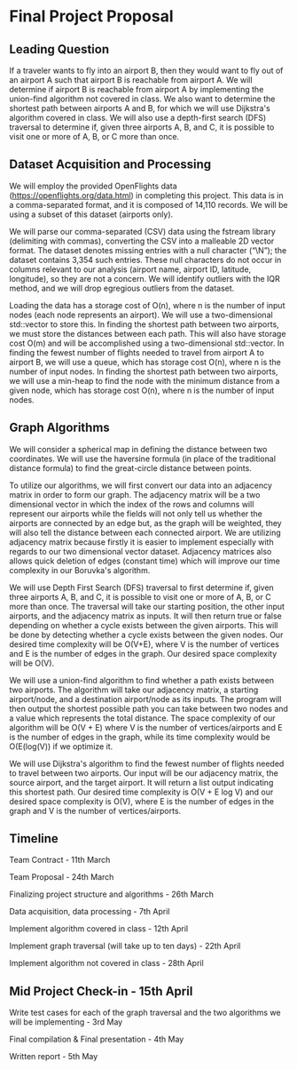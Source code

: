 # Final Project Proposal

## Leading Question
If a traveler wants to fly into an airport B, then they would want to fly out of an airport A such that airport B is reachable from airport A. We will determine if airport B is reachable from airport A by implementing the union-find algorithm not covered in class. We also want to determine the shortest path between airports A and B, for which we will use Dijkstra's algorithm covered in class. We will also use a depth-first search (DFS) traversal to determine if, given three airports A, B, and C, it is possible to visit one or more of A, B, or C more than once.

## Dataset Acquisition and Processing
We will employ the provided OpenFlights data (https://openflights.org/data.html) in completing this project. This data is in a comma-separated format, and it is composed of 14,110 records. We will be using a subset of this dataset (airports only).

We will parse our comma-separated (CSV) data using the fstream library (delimiting with commas), converting the CSV into a malleable 2D vector format. The dataset denotes missing entries with a null character (“\N”); the dataset contains 3,354 such entries. These null characters do not occur in columns relevant to our analysis (airport name, airport ID, latitude, longitude), so they are not a concern. We will identify outliers with the IQR method, and we will drop egregious outliers from the dataset.

Loading the data has a storage cost of O(n), where n is the number of input nodes (each node represents an airport). We will use a two-dimensional std::vector to store this. In finding the shortest path between two airports, we must store the distances between each path. This will also have storage cost O(m) and will be accomplished using a two-dimensional std::vector. In finding the fewest number of flights needed to travel from airport A to airport B, we will use a queue, which has storage cost O(n), where n is the number of input nodes. In finding the shortest path between two airports, we will use a min-heap to find the node with the minimum distance from a given node, which has storage cost O(n), where n is the number of input nodes.

## Graph Algorithms
We will consider a spherical map in defining the distance between two coordinates. We will use the haversine formula (in place of the traditional distance formula) to find the great-circle distance between points.

To utilize our algorithms, we will first convert our data into an adjacency matrix in order to form our graph. The adjacency matrix will be a two dimensional vector in which the index of the rows and columns will represent our airports while the fields will not only tell us whether the airports are connected by an edge but, as the graph will be weighted, they will also tell the distance between each connected airport. We are utilizing adjacency matrix because firstly it is easier to implement especially with regards to our two dimensional vector dataset. Adjacency matrices also allows quick deletion of edges (constant time) which will improve our time complexity in our Boruvka's algorithm.

We will use Depth First Search (DFS) traversal to first determine if, given three airports A, B, and C, it is possible to visit one or more of A, B, or C more than once. The traversal will take our starting position, the other input airports, and the adjacency matrix as inputs. It will then return true or false depending on whether a cycle exists between the given airports. This will be done by detecting whether a cycle exists between the given nodes. Our desired time complexity will be O(V+E), where V is the number of vertices and E is the number of edges in the graph. Our desired space complexity will be O(V).

We will use a union-find algorithm to find whether a path exists between two airports. The algorithm will take our adjacency matrix, a starting airport/node, and a destination airport/node as its inputs. The program will then output the shortest possible path you can take between two nodes and a value which represents the total distance. The space complexity of our algorithm will be O(V + E) where V is the number of vertices/airports and E is the number of edges in the graph, while its time complexity would be O(E(log(V)) if we optimize it.

We will use Dijkstra's algorithm to find the fewest number of flights needed to travel between two airports. Our input will be our adjacency matrix, the source airport, and the target airport. It will return a list output indicating this shortest path. Our desired time complexity is O(V + E log V) and our desired space complexity is O(V), where E is the number of edges in the graph and V is the number of vertices/airports.
## Timeline 

Team Contract - 11th March

Team Proposal - 24th March 

Finalizing project structure and algorithms - 26th March 

Data acquisition, data processing - 7th April 

Implement algorithm covered in class - 12th April 

Implement graph traversal (will take up to ten days) - 22th April 

Implement algorithm not covered in class - 28th April 

## Mid Project Check-in - 15th April 

Write test cases for each of the graph traversal and the two algorithms we will be implementing - 3rd May

Final compilation & Final presentation - 4th May

Written report - 5th May
